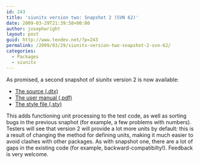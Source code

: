 ```yaml
---
id: 243
title: 'siunitx version two: Snapshot 2 (SVN 62)'
date: 2009-03-29T21:39:58+00:00
author: josephwright
layout: post
guid: http://www.texdev.net/?p=243
permalink: /2009/03/29/siunitx-version-two-snapshot-2-svn-62/
categories:
  - Packages
  - siunitx
---
```

As promised, a second snapshot of siunitx version 2 is now available:

- [The source  (.dtx)](http://www.texdev.net/wp-content/uploads/2009/03/siunitx.dtx)
- [The user manual (.pdf)](http://www.texdev.net/wp-content/uploads/2009/03/siunitx.pdf)
- [The style file  (.sty)](http://www.texdev.net/wp-content/uploads/2009/03/siunitx.sty)

This adds functioning unit processing to the test code, as well as sorting bugs in the previous snaphot (for example, a few problems with numbers). Testers will see that version 2 will provide a lot more units by default: this is a result of changing the method for defining units, making it much easier to avoid clashes with other packages. As with snapshot one, there are a lot of gaps in the existing code (for example, backward-compatibilty!). Feedback is very welcome.

